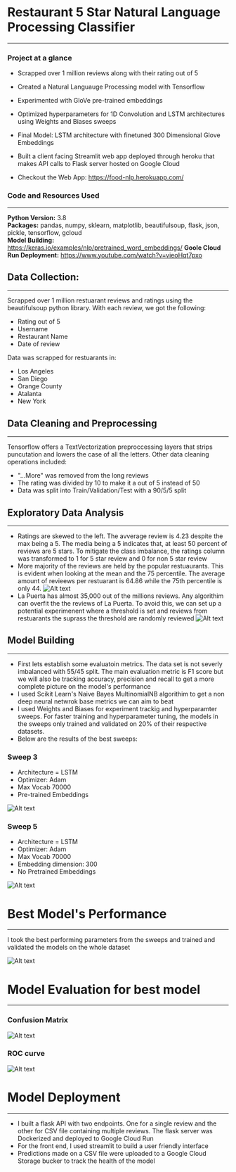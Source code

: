 # Restaurant 5 Star Natural Language Processing Classifier
---
### Project at a glance
- Scrapped over 1 million reviews along with their rating out of 5 
- Created a Natural Languauge Processing model with Tensorflow 
- Experimented with GloVe pre-trained embeddings 
- Optimized hyperparameters for 1D Convolution and LSTM architectures using Weights and Biases sweeps
- Final Model: LSTM architecture with finetuned 300 Dimensional Glove Embeddings 
- Built a client facing Streamlit web app deployed through heroku that makes API calls to Flask server hosted on Google Cloud

- Checkout the Web App: https://food-nlp.herokuapp.com/

### Code and Resources Used 
---
**Python Version:** 3.8  
**Packages:**  pandas, numpy, sklearn, matplotlib,  beautifulsoup, flask, json, pickle, tensorflow, gcloud  
**Model Building:**  https://keras.io/examples/nlp/pretrained_word_embeddings/
**Goole Cloud Run Deployment:** https://www.youtube.com/watch?v=vieoHqt7pxo

## Data Collection:
---
Scrapped over 1 million restuarant reviews and ratings using the beautifulsoup python library. With each review, we got the following:
- Rating out of 5
- Username
- Restaurant Name
- Date of review 

Data was scrapped for restuarants in:
- Los Angeles
- San Diego
- Orange County
- Atalanta
- New York

## Data Cleaning and Preprocessing
---
Tensorflow offers a TextVectorization preproccessing layers that strips puncutation and lowers the case of all the letters.
Other data cleaning operations included:
-  "...More" was removed from the long reviews
-  The rating was divided by 10 to make it a out of 5 instead of 50
-  Data was split into Train/Validation/Test with a 90/5/5 split


## Exploratory Data Analysis
---
- Ratings are skewed to the left. The avverage review is 4.23 despite the max being a 5. The media being a 5 indicates that, at least 50 percent of reviews are 5 stars. To mitigate the class imbalance, the ratings column was transformed to 1 for 5 star review and 0 for non 5 star review
- More majority of the reviews are held by the popular restuaurants. This is evident when looking at the mean and the 75 percentile. The average amount of revieews per restuarant is 64.86 while the 75th percentile is only 44.
![Alt text](https://github.com/jacobh310/food_nlp/blob/master/images/histograms.JPG)
- La Puerta has almost 35,000 out of the millions reviews. Any algorithim can overfit the the reviews of La Puerta. To avoid this, we can set up a potential experimenent where a threshold is set and reviews from restuarants the suprass the threshold are randomly reviewed
![Alt text](https://github.com/jacobh310/food_nlp/blob/master/images/cat_plots.JPG)


## Model Building
---
- First lets establish some evaluatoin metrics. The data set is not severly imbalanced with 55/45 split. The main evaluation metric is F1 score but we will also be tracking accuracy, precision and recall to get a more complete picture on the model's performance
- I used Scikit Learn's Naive Bayes MultinomialNB algorithim to get a non deep neural netwrok base metrics we can aim to beat
- I used Weights and Biases for experiment trackig and hyperparamter sweeps. For faster training and hyperparameter tuning, the models in the sweeps only trained and validated on 20% of their respective datasets.
- Below are the results of the best sweeps:  
### Sweep 3
- Architecture = LSTM
- Optimizer: Adam
- Max Vocab 70000
- Pre-trained Embeddings  

![Alt text](https://github.com/jacobh310/food_nlp/blob/master/images/sweep3.JPG)

### Sweep 5
- Architecture = LSTM
- Optimizer: Adam
- Max Vocab 70000
- Embedding dimension: 300
- No Pretrained Embeddings

![Alt text](https://github.com/jacobh310/food_nlp/blob/master/images/sweep5.JPG)

# Best Model's Performance
---
I took the best performing parameters from the sweeps and trained and validated the models on the whole dataset  

![Alt text](https://github.com/jacobh310/food_nlp/blob/master/images/best_model_f1.JPG)

# Model Evaluation for best model
---
### Confusion Matrix 
![Alt text](https://github.com/jacobh310/food_nlp/blob/master/images/confusion_matrix.JPG)

### ROC curve
![Alt text](https://github.com/jacobh310/food_nlp/blob/master/images/roc_curve.JPG)

# Model Deployment
---
- I built a flask API with two endpoints. One for a single review and the other for CSV file containing multiple reviews. The flask server was Dockerized and deployed to Google Cloud Run
- For the front end, I used streamlit to build a user friendly interface
- Predictions made on a CSV file were uploaded to a Google Cloud Storage bucker to track the health of the model



